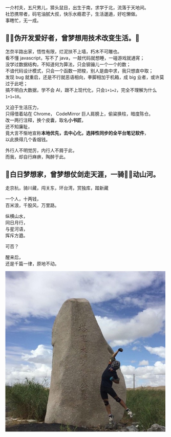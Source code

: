 
一介村夫，五尺男儿，獐头鼠目，出生于南，求学于北，流落于天地间。<br/>
社恐携带者，码宅油腻大叔，快乐水瘾君子，生活邋遢，好吃懒做。<br/>
事瞎忙，无一成。<br/>


## 👨‍💻伪开发爱好者，曾梦想用技术改变生活。🫰

怎奈半路出家，悟性有限，烂泥扶不上墙，朽木不可雕也。<br/>
看不懂 javascript，写不了 java，一敲代码就想睡，一碰游戏就通宵；<br/>
没学过数据结构，不知道何为算法，只会钢镚儿一个一个的数；<br/>
不谙代码设计模式，只会一个函数一把梭，别人是曲中求，我只想直中取；<br/>
发现 bug 就重启，还是不行就恶语相向，拳脚相加于机箱，成 big 业者，或许莫过于此吧；<br/>
搞不明白大数据，学不会 AI，跟不上现代化，只会`1+1=2`，完全不理解为什么 `1+1=10`。



又迫于生活压力，<br/>
只得借着站在 Chrome， CodeMirror 巨人肩膀上，偷粱换柱，暗度陈仓。<br/>
改一两行注释，换个皮囊，取名**小书匠**，<br/>
还不知廉耻，<br/>
竟大言不惭地宣称**本地优先，去中心化，选择性同步的全平台笔记软件**，<br/>
以此换得几个香烟钱。



外行人不明觉厉，内行人不屑于此，<br/>
而我，却自行麻痹，陶醉于此。<br/>



## 🤠白日梦想家，曾梦想仗剑走天涯，一骑🚵‍♂️动山河。


走京杭，骑川藏，闯关东，环台湾，赏独库，踏新藏


一个人，十两钱，<br/>
百米浪，千股风，万里路。


纵横山水，<br/>
同日月行，<br/>
与星河语，<br/>
挥斥方遒。



可否？

醒来后，<br/>
还是千篇一律，原地不动。


![](./default.jpeg)
